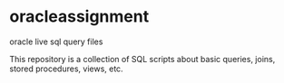 # oracleassignment
oracle live sql query files

This repository is a collection of SQL scripts about basic queries, joins, stored procedures, views, etc.
